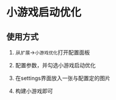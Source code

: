 # 小游戏启动优化

## 使用方式

1. 从`扩展`->`小游戏优化`打开配置面板

2. 配置参数，并勾选小游戏启动优化

3. 在settings界面放入一张与配置定的图片

4. 构建小游戏即可
